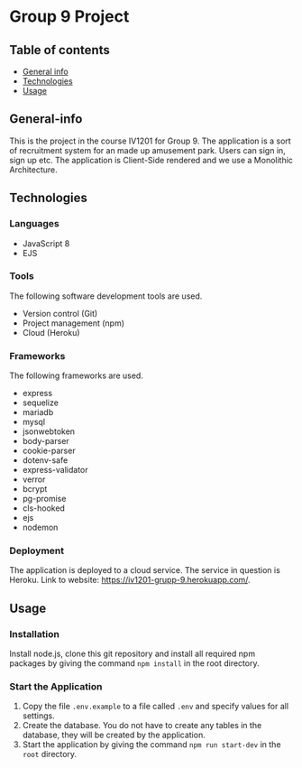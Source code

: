 # Group 9 Project

## Table of contents
* [General info](#General-info)
* [Technologies](#Technologies)
* [Usage](#Usage)

## General-info
This is the project in the course IV1201 for Group 9. The application is a sort of recruitment system for an made up amusement park. Users can sign in, sign up etc. The application is Client-Side rendered and we use a Monolithic Architecture. 


## Technologies

### Languages
- JavaScript 8
- EJS

### Tools

The following software development tools are used.

- Version control (Git)
- Project management (npm)
- Cloud (Heroku)

### Frameworks

The following frameworks are used.

- express
- sequelize
- mariadb
- mysql
- jsonwebtoken
- body-parser
- cookie-parser
- dotenv-safe
- express-validator
- verror
- bcrypt
- pg-promise
- cls-hooked
- ejs
- nodemon

### Deployment
The application is deployed to a cloud service. The service in question is Heroku. Link to website: https://iv1201-grupp-9.herokuapp.com/.

## Usage

### Installation

Install node.js, clone this git repository and install all required npm packages by giving the command `npm install` in the root directory.

### Start the Application

1. Copy the file `.env.example` to a file called `.env` and specify values for all settings.
1. Create the database. You do not have to create any tables in the database, they will be created by the application.
1. Start the application by giving the command `npm run start-dev` in the `root` directory.
